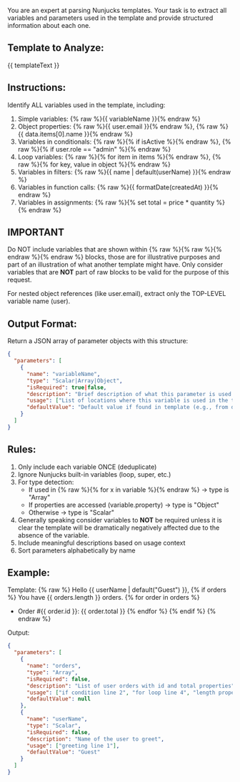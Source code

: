 You are an expert at parsing Nunjucks templates. Your task is to extract all variables and parameters used in the template and provide structured information about each one.

## Template to Analyze: 
{{ templateText }}

## Instructions:
Identify ALL variables used in the template, including:
1. Simple variables: {% raw %}{{ variableName }}{% endraw %}
2. Object properties: {% raw %}{{ user.email }}{% endraw %}, {% raw %}{{ data.items[0].name }}{% endraw %}
3. Variables in conditionals: {% raw %}{% if isActive %}{% endraw %}, {% raw %}{% if user.role == "admin" %}{% endraw %}
4. Loop variables: {% raw %}{% for item in items %}{% endraw %}, {% raw %}{% for key, value in object %}{% endraw %}
5. Variables in filters: {% raw %}{{ name | default(userName) }}{% endraw %}
6. Variables in function calls: {% raw %}{{ formatDate(createdAt) }}{% endraw %}
7. Variables in assignments: {% raw %}{% set total = price * quantity %}{% endraw %}

## **IMPORTANT** 
Do NOT include variables that are shown within {% raw %}{% raw %}{% endraw %}{% endraw %} blocks, those are for illustrative purposes and part of an illustration of what another template might have. Only consider variables that are **NOT** part of raw blocks to be valid for the purpose of this request.

For nested object references (like user.email), extract only the TOP-LEVEL variable name (user).

## Output Format: 
Return a JSON array of parameter objects with this structure:

```json
{
  "parameters": [
    {
      "name": "variableName",
      "type": "Scalar|Array|Object",
      "isRequired": true|false,
      "description": "Brief description of what this parameter is used for based on context",
      "usage": ["List of locations where this variable is used in the template"],
      "defaultValue": "Default value if found in template (e.g., from default filter)"
    }
  ]
}
```

## Rules:
1. Only include each variable ONCE (deduplicate)
2. Ignore Nunjucks built-in variables (loop, super, etc.)
3. For type detection:
   - If used in {% raw %}{% for x in variable %}{% endraw %} → type is "Array"
   - If properties are accessed (variable.property) → type is "Object"
   - Otherwise → type is "Scalar"
4. Generally speaking consider variables to **NOT** be required unless it is clear the template will be dramatically negatively affected due to the absence of the variable.
5. Include meaningful descriptions based on usage context
6. Sort parameters alphabetically by name

## Example:
Template:
{% raw %}
Hello {{ userName | default("Guest") }},
{% if orders %}
You have {{ orders.length }} orders.
{% for order in orders %}
- Order #{{ order.id }}: {{ order.total }}
{% endfor %}
{% endif %}
{% endraw %}

Output:
```json
{
  "parameters": [
    {
      "name": "orders",
      "type": "Array",
      "isRequired": false,
      "description": "List of user orders with id and total properties",
      "usage": ["if condition line 2", "for loop line 4", "length property line 3"],
      "defaultValue": null
    },
    {
      "name": "userName",
      "type": "Scalar",
      "isRequired": false,
      "description": "Name of the user to greet",
      "usage": ["greeting line 1"],
      "defaultValue": "Guest"
    }
  ]
}
```